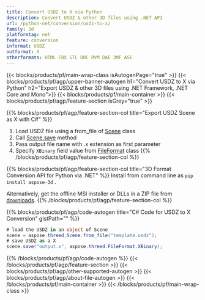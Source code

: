 ```yaml
---
title: Convert USDZ to X via Python 
description: Convert USDZ & other 3D files using .NET API
url: /python-net/conversion/usdz-to-x/
family: 3d
platformtag: net
feature: conversion
informat: USDZ
outformat: X
otherformats: HTML FBX STL DRC RVM DAE 3MF ASE 
---
```


{{< blocks/products/pf/main-wrap-class isAutogenPage="true" >}}
{{< blocks/products/pf/agp/upper-banner-autogen h1="Convert USDZ to X via Python" h2="Export USDZ & other 3D files using .NET Framework, .NET Core and Mono">}}
{{< blocks/products/pf/main-container >}}
{{< blocks/products/pf/agp/feature-section isGrey="true" >}}

{{% blocks/products/pf/agp/feature-section-col title="Export USDZ Scene as X with C#" %}}
1. Load USDZ file using a from_file of [Scene](https://apireference.aspose.com/3d/python-net/aspose.threed/scene) class
2. Call [Scene.save](https://apireference.aspose.com/3d/python-net/aspose.threed/scene/methods/save/index) method
3. Pass output file name with .x extension as first parameter
4. Specify `XBinary` field value from [FileFormat](https://apireference.aspose.com/3d/python-net/aspose.threed/fileformat/fields/index) class
{{% /blocks/products/pf/agp/feature-section-col %}}

{{% blocks/products/pf/agp/feature-section-col title="3D Format Conversion API for Python via .NET" %}}
Install from command line as ```pip install aspose-3d``` .

Alternatively, get the offline MSI installer or DLLs in a ZIP file from [downloads](https://downloads.aspose.com/3d/python-net).
{{% /blocks/products/pf/agp/feature-section-col %}}

{{% blocks/products/pf/agp/code-autogen title="C# Code for USDZ to X Conversion" gistPath="" %}}
```cs
# load the USDZ in an object of Scene 
scene = aspose.threed.Scene.from_file("template.usdz");
# save USDZ as a X 
scene.save("output.x", aspose.threed.FileFormat.XBinary);
```
{{% /blocks/products/pf/agp/code-autogen %}}
{{< /blocks/products/pf/agp/feature-section >}}
{{< blocks/products/pf/agp/other-supported-autogen >}}
{{< blocks/products/pf/agp/about-file-autogen >}}
{{< /blocks/products/pf/main-container >}}
{{< /blocks/products/pf/main-wrap-class >}}